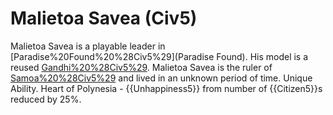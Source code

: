 # Malietoa Savea (Civ5)

Malietoa Savea is a playable leader in [Paradise%20Found%20%28Civ5%29](Paradise Found). His model is a reused [Gandhi%20%28Civ5%29](Gandhi). Malietoa Savea is the ruler of [Samoa%20%28Civ5%29](Samoa) and lived in an unknown period of time.
Unique Ability.
Heart of Polynesia - {{Unhappiness5}} from number of {{Citizen5}}s reduced by 25%.